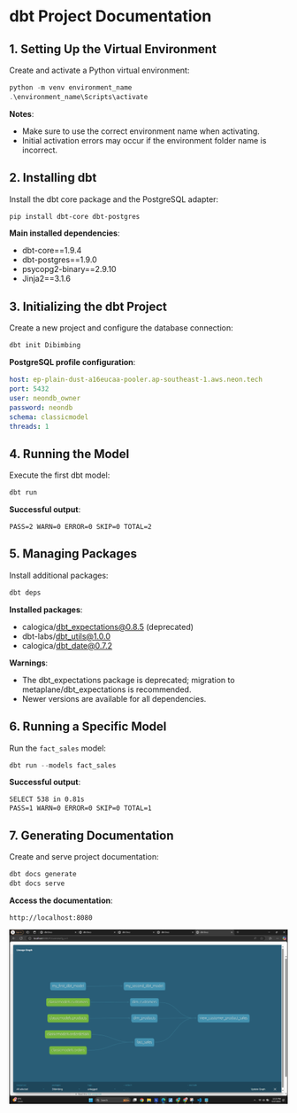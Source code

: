 # dbt Project Documentation

## 1. Setting Up the Virtual Environment
Create and activate a Python virtual environment:
```powershell
python -m venv environment_name
.\environment_name\Scripts\activate
```

**Notes**:  
- Make sure to use the correct environment name when activating.  
- Initial activation errors may occur if the environment folder name is incorrect.

## 2. Installing dbt
Install the dbt core package and the PostgreSQL adapter:
```powershell
pip install dbt-core dbt-postgres
```

**Main installed dependencies**:
- dbt-core==1.9.4
- dbt-postgres==1.9.0
- psycopg2-binary==2.9.10
- Jinja2==3.1.6

## 3. Initializing the dbt Project
Create a new project and configure the database connection:
```powershell
dbt init Dibimbing
```

**PostgreSQL profile configuration**:
```yaml
host: ep-plain-dust-a16eucaa-pooler.ap-southeast-1.aws.neon.tech
port: 5432
user: neondb_owner
password: neondb
schema: classicmodel
threads: 1
```

## 4. Running the Model
Execute the first dbt model:
```powershell
dbt run
```

**Successful output**:
```
PASS=2 WARN=0 ERROR=0 SKIP=0 TOTAL=2
```

## 5. Managing Packages
Install additional packages:
```powershell
dbt deps
```

**Installed packages**:
- calogica/dbt_expectations@0.8.5 (deprecated)
- dbt-labs/dbt_utils@1.0.0
- calogica/dbt_date@0.7.2

**Warnings**:
- The dbt_expectations package is deprecated; migration to metaplane/dbt_expectations is recommended.
- Newer versions are available for all dependencies.

## 6. Running a Specific Model
Run the `fact_sales` model:
```powershell
dbt run --models fact_sales
```

**Successful output**:
```
SELECT 538 in 0.81s
PASS=1 WARN=0 ERROR=0 SKIP=0 TOTAL=1
```

## 7. Generating Documentation
Create and serve project documentation:
```powershell
dbt docs generate
dbt docs serve
```

**Access the documentation**:
```
http://localhost:8080
```
![Alt text](./Screenshot%202025-04-27%20122226.png)
